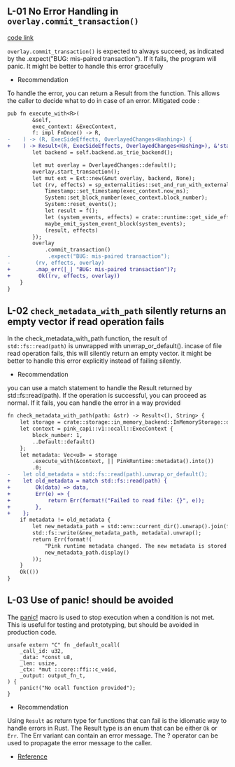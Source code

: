 ## L-01 No Error Handling in `overlay.commit_transaction()`

[code link](https://github.com/code-423n4/2024-03-phala-network/blob/a01ffbe992560d8d0f17deadfb9b9a2bed38377e/phala-blockchain/crates/pink/runtime/src/storage/mod.rs#L48-L71)

`overlay.commit_transaction()` is expected to always succeed, as indicated by the .expect("BUG: mis-paired transaction"). If it fails, the program will panic. It might be better to handle this error gracefully

- Recommendation

To handle the error, you can return a Result from the function. This allows the caller to decide what to do in case of an error. Mitigated code : 

```diff
pub fn execute_with<R>(
        &self,
        exec_context: &ExecContext,
        f: impl FnOnce() -> R,
-    ) -> (R, ExecSideEffects, OverlayedChanges<Hashing>) {
+    ) -> Result<(R, ExecSideEffects, OverlayedChanges<Hashing>), &'static str> {
        let backend = self.backend.as_trie_backend();

        let mut overlay = OverlayedChanges::default();
        overlay.start_transaction();
        let mut ext = Ext::new(&mut overlay, backend, None);
        let (rv, effects) = sp_externalities::set_and_run_with_externalities(&mut ext, move || {
            Timestamp::set_timestamp(exec_context.now_ms);
            System::set_block_number(exec_context.block_number);
            System::reset_events();
            let result = f();
            let (system_events, effects) = crate::runtime::get_side_effects();
            maybe_emit_system_event_block(system_events);
            (result, effects)
        });
        overlay
            .commit_transaction()
-            .expect("BUG: mis-paired transaction");
-        (rv, effects, overlay)
+        .map_err(|_| "BUG: mis-paired transaction")?;
+         Ok((rv, effects, overlay))
    }
}
```

## L-02 `check_metadata_with_path` silently returns an empty vector if read operation fails 

In the check_metadata_with_path function, the result of `std::fs::read(path)` is unwrapped with unwrap_or_default(). incase of file read operation fails, this will silently return an empty vector. it might be better to handle this error explicitly instead of failing silently.

- Recommendation 

you can use a match statement to handle the Result returned by std::fs::read(path). If the operation is successful, you can proceed as normal. If it fails, you can handle the error in a way provided 

```diff
fn check_metadata_with_path(path: &str) -> Result<(), String> {
    let storage = crate::storage::in_memory_backend::InMemoryStorage::default();
    let context = pink_capi::v1::ocall::ExecContext {
        block_number: 1,
        ..Default::default()
    };
    let metadata: Vec<u8> = storage
        .execute_with(&context, || PinkRuntime::metadata().into())
        .0;
-    let old_metadata = std::fs::read(path).unwrap_or_default();
+    let old_metadata = match std::fs::read(path) {
+        Ok(data) => data,
+        Err(e) => {
+            return Err(format!("Failed to read file: {}", e));
+        },
+    };
    if metadata != old_metadata {
        let new_metadata_path = std::env::current_dir().unwrap().join(format!("{path}.new"));
        std::fs::write(&new_metadata_path, metadata).unwrap();
        return Err(format!(
            "Pink runtime metadata changed. The new metadata is stored at \n {:?}",
            new_metadata_path.display()
        ));
    }
    Ok(())
}
```
## L-03 Use of panic! should be avoided

The [panic!](https://github.com/code-423n4/2024-03-phala-network/blob/a01ffbe992560d8d0f17deadfb9b9a2bed38377e/phala-blockchain/crates/pink/runtime/src/capi/ocall_impl.rs#L15) macro is used to stop execution when a condition is not met. This is useful for testing and prototyping, but should be avoided in production code.

```solidity
unsafe extern "C" fn _default_ocall(
    _call_id: u32,
    _data: *const u8,
    _len: usize,
    _ctx: *mut ::core::ffi::c_void,
    _output: output_fn_t,
) {
    panic!("No ocall function provided");
}
```

- Recommendation 

Using `Result` as return type for functions that can fail is the idiomatic way to handle errors in Rust. The Result type is an enum that can be either `Ok` or `Err`. The Err variant can contain an error message. The ? operator can be used to propagate the error message to the caller.

- [Reference](https://github.com/CoinFabrik/web3-grant/tree/main/vulnerabilities/examples/panic-error)